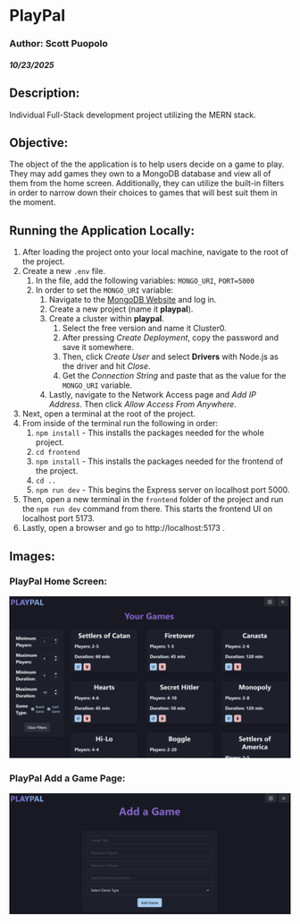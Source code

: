 # PlayPal
### Author: Scott Puopolo
##### 10/23/2025

## Description:
Individual Full-Stack development project utilizing the MERN stack.

## Objective:
The object of the the application is to help users decide on a game to play. They may add games they own to a MongoDB database and view all of them from the home screen. Additionally, they can utilize the built-in filters in order to narrow down their choices to games that will best suit them in the moment. 

## Running the Application Locally:
1. After loading the project onto your local machine, navigate to the root of the project.
1. Create a new `.env` file.
    1. In the file, add the following variables: `MONGO_URI`, `PORT=5000`
    1. In order to set the `MONGO_URI` variable:
        1. Navigate to the [MongoDB Website](https://www.mongodb.com/) and log in.
        1. Create a new project (name it **playpal**).
        1. Create a cluster within **playpal**.
            1. Select the free version and name it Cluster0.
            1. After pressing *Create Deployment*, copy the password and save it somewhere.
            1. Then, click *Create User* and select **Drivers** with Node.js as the driver and hit *Close*.
            1. Get the *Connection String* and paste that as the value for the `MONGO_URI` variable.
        1. Lastly, navigate to the Network Access page and *Add IP Address*. Then click *Allow Access From Anywhere*.
1. Next, open a terminal at the root of the project.
1. From inside of the terminal run the following in order:
    1. `npm install` - This installs the packages needed for the whole project.
    1. `cd frontend` 
    1. `npm install` - This installs the packages needed for the frontend of the project.
    1. `cd ..`
    1. `npm run dev` - This begins the Express server on localhost port 5000.
1. Then, open a new terminal in the `frontend` folder of the project and run the `npm run dev` command from there. This starts the frontend UI on localhost port 5173.
1. Lastly, open a browser and go to http://localhost:5173 .


## Images:
### PlayPal Home Screen:
![PlayPal Application Home Screen Example](homepage.png "PlayPal Home Screen")
### PlayPal Add a Game Page: 
![PlayPal Application Add a Game Example](addpage.png "PlayPal Add a Game Page")